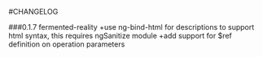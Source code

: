 #CHANGELOG


###0.1.7  fermented-reality
+use ng-bind-html for descriptions to support html syntax, this requires ngSanitize module
+add support for $ref definition on operation parameters